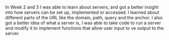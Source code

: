 In Week 2 and 3 I was able to learn about servers, and got a better insight into how servers can be set up, implemented or accessed. 
I learned about different parts of the URL like the domain, path, query and the anchor. I also got a better idea of what a server is,
I was able to take code to run a server and modify it to implement functions that allow user input to ve output to the server.
